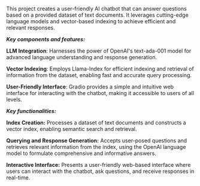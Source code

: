 This project creates a user-friendly AI chatbot that can answer questions based on a provided dataset of text documents. It leverages cutting-edge language models and vector-based indexing to achieve efficient and relevant responses.

**_Key components and features:_**  


**LLM Integration**: Harnesses the power of OpenAI's text-ada-001 model for advanced language understanding and response generation.  

**Vector Indexing**: Employs Llama-Index for efficient indexing and retrieval of information from the dataset, enabling fast and accurate query processing.  

**User-Friendly Interface**: Gradio provides a simple and intuitive web interface for interacting with the chatbot, making it accessible to users of all levels.  

  


**_Key functionalities:_**

**Index Creation:** Processes a dataset of text documents and constructs a vector index, enabling semantic search and retrieval.  

**Querying and Response Generation:** Accepts user-posed questions and retrieves relevant information from the index, using the OpenAI language model to formulate comprehensive and informative answers.  

**Interactive Interface:** Presents a user-friendly web-based interface where users can interact with the chatbot, ask questions, and receive responses in real-time.

